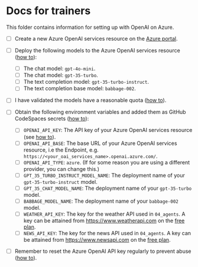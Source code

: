 # Docs for trainers

This folder contains information for setting up with OpenAI on Azure.


- [ ] Create a new Azure OpenAI services resource on the [Azure portal](https://portal.azure.com/#home).
- [ ] Deploy the following models to the Azure OpenAI services resource ([how to](how-to-deploy-aoi-models.md)):
    - [ ] The chat model: `gpt-4o-mini`.
    - [ ] The chat model: `gpt-35-turbo`.
    - [ ] The text completion model: `gpt-35-turbo-instruct`.
    - [ ] The text completion base model: `babbage-002`.
- [ ] I have validated the models have a reasonable quota ([how to](How-to-ensure-each-model-deployment-has-enough-quotas.md)).
- [ ] Obtain the following environment variables and added them as GitHub CodeSpaces secrets ([how to](how-to-set-github-codespace-secrets.md)):
    - [ ] `OPENAI_API_KEY`: The API key of your Azure OpenAI services resource (see [how to](how-to-obtain-openai-api-keys.md)).
    - [ ] `OPENAI_API_BASE`: The base URL of your Azure OpenAI services resource, i.e the Endpoint, e.g. `https://<your_oai_services_name>.openai.azure.com/`.
    - [ ] `OPENAI_API_TYPE`: `azure`. (If for some reason you are using a different provider, you can change this.)
    - [ ] `GPT_35_TURBO_INSTRUCT_MODEL_NAME`: The deployment name of your `gpt-35-turbo-instruct` model.
    - [ ] `GPT_35_CHAT_MODEL_NAME`: The deployment name of your `gpt-35-turbo` model.
    - [ ] `BABBAGE_MODEL_NAME`: The deployment name of your `babbage-002` model.
    - [ ] `WEATHER_API_KEY`: The key for the weather API used in `04_agents`. A key can be attained from https://www.weatherapi.com on the [free plan](https://www.weatherapi.com/pricing.aspx).
    - [ ] `NEWS_API_KEY`: The key for the news API used in `04_agents`. A key can be attained from https://www.newsapi.com on the [free plan](https://newsapi.org/pricing).
- [ ] Remember to reset the Azure OpenAI API key regularly to prevent abuse ([how to](how-to-reset-openai-api-keys.md)).

